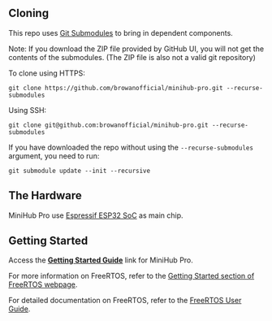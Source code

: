 
## Cloning

This repo uses [Git Submodules](https://git-scm.com/book/en/v2/Git-Tools-Submodules) to bring in dependent components.

Note: If you download the ZIP file provided by GitHub UI, you will not get the contents of the submodules. (The ZIP file is also not a valid git repository)

To clone using HTTPS:
```
git clone https://github.com/browanofficial/minihub-pro.git --recurse-submodules
```
Using SSH:
```
git clone git@github.com:browanofficial/minihub-pro.git --recurse-submodules
```

If you have downloaded the repo without using the `--recurse-submodules` argument, you need to run:
```
git submodule update --init --recursive
```


## The Hardware

MiniHub Pro use [Espressif ESP32 SoC](https://www.espressif.com/en/products/hardware/esp32/overview) as main chip.


## Getting Started

Access the **[Getting Started Guide](GettingStarted.md)** link for MiniHub Pro.

For more information on FreeRTOS, refer to the [Getting Started section of FreeRTOS webpage](https://aws.amazon.com/freertos).

For detailed documentation on FreeRTOS, refer to the [FreeRTOS User Guide](https://aws.amazon.com/documentation/freertos).
